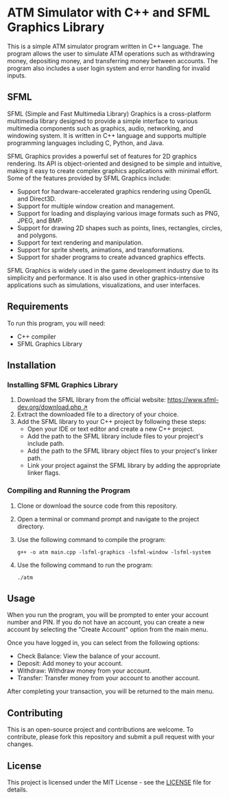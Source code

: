 # ATM Simulator with C++ and SFML Graphics Library

This is a simple ATM simulator program written in C++ language. The program allows the user to simulate ATM operations such as withdrawing money, depositing money, and transferring money between accounts. The program also includes a user login system and error handling for invalid inputs.

## SFML
SFML (Simple and Fast Multimedia Library) Graphics is a cross-platform multimedia library designed to provide a simple interface to various multimedia components such as graphics, audio, networking, and windowing system. It is written in C++ language and supports multiple programming languages including C, Python, and Java.

SFML Graphics provides a powerful set of features for 2D graphics rendering. Its API is object-oriented and designed to be simple and intuitive, making it easy to create complex graphics applications with minimal effort. Some of the features provided by SFML Graphics include:

- Support for hardware-accelerated graphics rendering using OpenGL and Direct3D.
- Support for multiple window creation and management.
- Support for loading and displaying various image formats such as PNG, JPEG, and BMP.
- Support for drawing 2D shapes such as points, lines, rectangles, circles, and polygons.
- Support for text rendering and manipulation.
- Support for sprite sheets, animations, and transformations.
- Support for shader programs to create advanced graphics effects.

SFML Graphics is widely used in the game development industry due to its simplicity and performance. It is also used in other graphics-intensive applications such as simulations, visualizations, and user interfaces.
## Requirements

To run this program, you will need:
- C++ compiler
- SFML Graphics Library

## Installation

### Installing SFML Graphics Library

1. Download the SFML library from the official website: [https://www.sfml-dev.org/download.php ↗](https://www.sfml-dev.org/download.php)
2. Extract the downloaded file to a directory of your choice.
3. Add the SFML library to your C++ project by following these steps:
   - Open your IDE or text editor and create a new C++ project.
   - Add the path to the SFML library include files to your project's include path.
   - Add the path to the SFML library object files to your project's linker path.
   - Link your project against the SFML library by adding the appropriate linker flags.

### Compiling and Running the Program

1. Clone or download the source code from this repository.
2. Open a terminal or command prompt and navigate to the project directory.
3. Use the following command to compile the program:
   ````
   g++ -o atm main.cpp -lsfml-graphics -lsfml-window -lsfml-system
   ````

4. Use the following command to run the program:
   ````
   ./atm
   ````

## Usage

When you run the program, you will be prompted to enter your account number and PIN. If you do not have an account, you can create a new account by selecting the "Create Account" option from the main menu.

Once you have logged in, you can select from the following options:
- Check Balance: View the balance of your account.
- Deposit: Add money to your account.
- Withdraw: Withdraw money from your account.
- Transfer: Transfer money from your account to another account.

After completing your transaction, you will be returned to the main menu.

## Contributing

This is an open-source project and contributions are welcome. To contribute, please fork this repository and submit a pull request with your changes.

## License

This project is licensed under the MIT License - see the [LICENSE](LICENSE) file for details.
